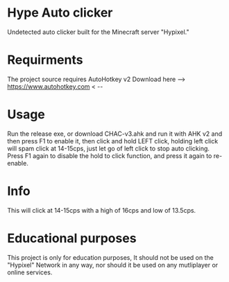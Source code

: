 # Hype Auto clicker
Undetected auto clicker built for the Minecraft server "Hypixel."

# Requirments
The project source requires AutoHotkey v2
Download here --> https://www.autohotkey.com < --

# Usage
Run the release exe, or download CHAC-v3.ahk and run it with AHK v2 and then press F1 to enable it, then click and hold LEFT click, holding left click will spam click at 14-15cps, just let go of left click to stop auto clicking. Press F1 again to disable the hold to click function, and press it again to re-enable.

# Info
This will click at 14-15cps with a high of 16cps and low of 13.5cps.

# Educational purposes
This project is only for education purposes, It should not be used on the "Hypixel" Network in any way, nor should it be used on any mutliplayer or online services.

